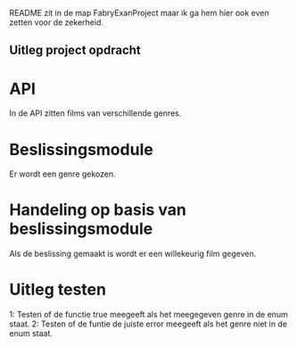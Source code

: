 README zit in de map FabryExanProject maar ik ga hem hier ook even zetten voor de zekerheid.
## Uitleg project opdracht
# API
In de API zitten films van verschillende genres.

# Beslissingsmodule
Er wordt een genre gekozen.

# Handeling op basis van beslissingsmodule
Als de beslissing gemaakt is wordt er een willekeurig film gegeven.

# Uitleg testen
1: Testen of de functie true meegeeft als het meegegeven genre in de enum staat.
2: Testen of de funtie de juiste error meegeeft als het genre niet in de enum staat.
